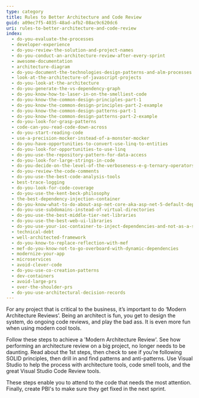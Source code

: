 ```yaml
---
type: category
title: Rules to Better Architecture and Code Review
guid: a09ec7f5-4035-48ad-afb2-08ac9c620dc6
uri: rules-to-better-architecture-and-code-review
index:
  - do-you-evaluate-the-processes
  - developer-experience
  - do-you-review-the-solution-and-project-names
  - do-you-conduct-an-architecture-review-after-every-sprint
  - awesome-documentation
  - architecture-diagram
  - do-you-document-the-technologies-design-patterns-and-alm-processes
  - look-at-the-architecture-of-javascript-projects
  - do-you-look-at-the-architecture
  - do-you-generate-the-vs-dependency-graph
  - do-you-know-how-to-laser-in-on-the-smelliest-code
  - do-you-know-the-common-design-principles-part-1
  - do-you-know-the-common-design-principles-part-2-example
  - do-you-know-the-common-design-patterns-part-1
  - do-you-know-the-common-design-patterns-part-2-example
  - do-you-look-for-grasp-patterns
  - code-can-you-read-code-down-across
  - do-you-start-reading-code
  - use-a-precision-mocker-instead-of-a-monster-mocker
  - do-you-have-opportunities-to-convert-use-linq-to-entities
  - do-you-look-for-opportunities-to-use-linq
  - do-you-use-the-repository-pattern-for-data-access
  - do-you-look-for-large-strings-in-code
  - do-you-decide-on-the-level-of-the-verboseness-e-g-ternary-operators
  - do-you-review-the-code-comments
  - do-you-use-the-best-code-analysis-tools
  - best-trace-logging
  - do-you-look-for-code-coverage
  - do-you-use-the-kent-beck-philosophy
  - the-best-dependency-injection-container
  - do-you-know-what-to-do-about-asp-net-core-aka-asp-net-5-default-dependency-injection
  - do-you-use-subdomains-instead-of-virtual-directories
  - do-you-use-the-best-middle-tier-net-libraries
  - do-you-use-the-best-web-ui-libraries
  - do-you-use-your-ioc-container-to-inject-dependencies-and-not-as-a-singleton-container
  - technical-debt
  - well-architected-framework
  - do-you-know-to-replace-reflection-with-mef
  - mef-do-you-know-not-to-go-overboard-with-dynamic-dependencies
  - modernize-your-app
  - microservices
  - avoid-clever-code
  - do-you-use-co-creation-patterns
  - dev-containers
  - avoid-large-prs
  - over-the-shoulder-prs
  - do-you-use-architectural-decision-records
---
```


For any project that is critical to the business, it’s important to do ‘Modern Architecture Reviews’. Being an architect is fun, you get to design the system, do ongoing code reviews, and play the bad ass. It is even more fun when using modern cool tools.

Follow these steps to achieve a 'Modern Architecture Review'. See how performing an architecture review on a big project, no longer needs to be daunting. Read about the 1st steps, then check to see if you’re following SOLID principles, then drill in and find patterns and anti-patterns. Use Visual Studio to help the process with architecture tools, code smell tools, and the great Visual Studio Code Review tools.

These steps enable you to attend to the code that needs the most attention. Finally, create PBI's to make sure they get fixed in the next sprint.
